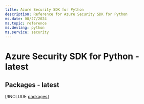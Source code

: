 ```yaml
---
title: Azure Security SDK for Python
description: Reference for Azure Security SDK for Python
ms.date: 08/27/2024
ms.topic: reference
ms.devlang: python
ms.service: security
---
```

# Azure Security SDK for Python - latest
## Packages - latest
[!INCLUDE [packages](security-index.md)]